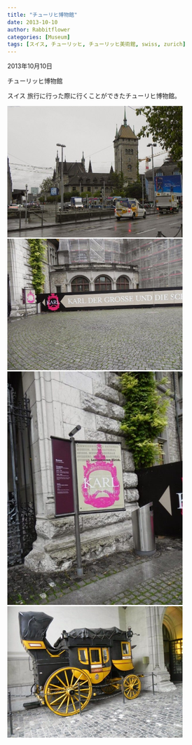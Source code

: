 ```yaml
---
title: "チューリヒ博物館"
date: 2013-10-10
author: Rabbitflower
categories: [Museum]
tags: [スイス, チューリッヒ, チューリッヒ美術館, swiss, zurich]
---
```


2013年10月10日

チューリッヒ博物館

スイス
旅行に行った際に行くことができたチューリヒ博物館。  

<img src="/assets/images/museum/2013-10-10-ZurichMuseum-1/images/image-12.jpg"  width="400px">

<img src="/assets/images/museum/2013-10-10-ZurichMuseum-1/images/image-13.jpg"  width="400px">

<img src="/assets/images/museum/2013-10-10-ZurichMuseum-1/images/image-14.jpg"  width="400px">

<img src="/assets/images/museum/2013-10-10-ZurichMuseum-1/images/image-15.jpg"  width="400px">
